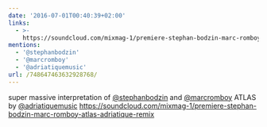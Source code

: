 ```yaml
---
date: '2016-07-01T00:40:39+02:00'
links:
  - >-
    https://soundcloud.com/mixmag-1/premiere-stephan-bodzin-marc-romboy-atlas-adriatique-remix
mentions:
  - '@stephanbodzin'
  - '@marcromboy'
  - '@adriatiquemusic'
url: /748647463632928768/
---
```

super massive interpretation of [@stephanbodzin](https://twitter.com/@stephanbodzin) and [@marcromboy](https://twitter.com/@marcromboy) ATLAS by [@adriatiquemusic](https://twitter.com/@adriatiquemusic) https://soundcloud.com/mixmag-1/premiere-stephan-bodzin-marc-romboy-atlas-adriatique-remix
